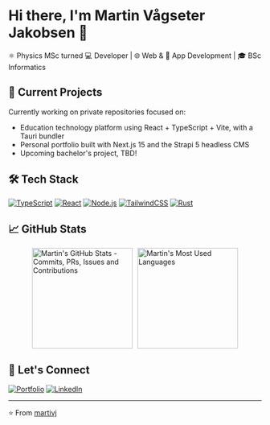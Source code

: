 # Hi there, I'm Martin Vågseter Jakobsen 👋

⚛️ Physics MSc turned 💻 Developer | 🌐 Web & 📱 App Development | 🎓 BSc Informatics

## 🔭 Current Projects
Currently working on private repositories focused on:
- Education technology platform using React + TypeScript + Vite, with a Tauri bundler
- Personal portfolio built with Next.js 15 and the Strapi 5 headless CMS
- Upcoming bachelor's project, TBD!

## 🛠️ Tech Stack
[![TypeScript](https://img.shields.io/badge/-TypeScript-3178C6?style=flat-square&logo=typescript&logoColor=white)](https://www.typescriptlang.org/)
[![React](https://img.shields.io/badge/-React-61DAFB?style=flat-square&logo=react&logoColor=black)](https://react.dev/)
[![Node.js](https://img.shields.io/badge/-Node.js-339933?style=flat-square&logo=node.js&logoColor=white)](https://nodejs.org/)
[![TailwindCSS](https://img.shields.io/badge/-TailwindCSS-38B2AC?style=flat-square&logo=tailwind-css&logoColor=white)](https://tailwindcss.com/)
[![Rust](https://img.shields.io/badge/-Rust-DEA584?style=flat-square&logo=rust&logoColor=black)](https://www.rust-lang.org/)

## 📈 GitHub Stats
<div style="display: flex; justify-content: center; gap: 10px;">
  <img 
    height=200 
    src="https://github-readme-stats-git-master-martivj-private.vercel.app/api?username=martivj&show_icons=true&theme=dracula&line_height=29" 
    alt="Martin's GitHub Stats - Commits, PRs, Issues and Contributions" />
  <img 
    height=200 
    src="https://github-readme-stats-git-master-martivj-private.vercel.app/api/top-langs/?username=martivj&layout=donut&theme=dracula&jupyter%20notebook" 
    alt="Martin's Most Used Languages" />
</div>

## 🤝 Let's Connect
[![Portfolio](https://img.shields.io/badge/-Portfolio-000000?style=flat-square&logo=react&logoColor=white)](https://martivj.com)
[![LinkedIn](https://img.shields.io/badge/-LinkedIn-0077B5?style=flat-square&logo=linkedin&logoColor=white)](https://linkedin.com/in/martin-vågseter-jakobsen-57157a224/)

---
⭐️ From [martivj](https://github.com/martivj)
